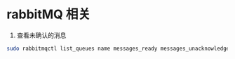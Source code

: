 # rabbitMQ 相关

1. 查看未确认的消息

```bash
sudo rabbitmqctl list_queues name messages_ready messages_unacknowledged
```
